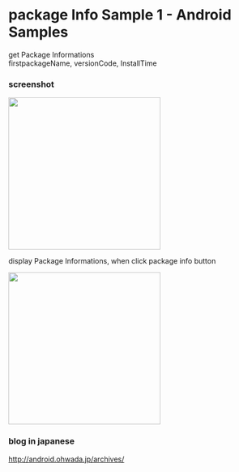 package Info Sample 1 - Android Samples
===============

get  Package Informations <br/>
firstpackageName, versionCode, InstallTime<br/>

### screenshot <br/>

<image src="https://raw.githubusercontent.com/ohwada/Android_Samples/master/PackageInfoSample1/screenshot/screenshot_package_info_main.png" width="300" /> <br/> 

display  Package Informations, when click package info button <br/>

<image src="https://raw.githubusercontent.com/ohwada/Android_Samples/master/SystemInfoSample1/screenshot/screenshot_system_info_view.png" width="300" /> <br/>






### blog in japanese
http://android.ohwada.jp/archives/


